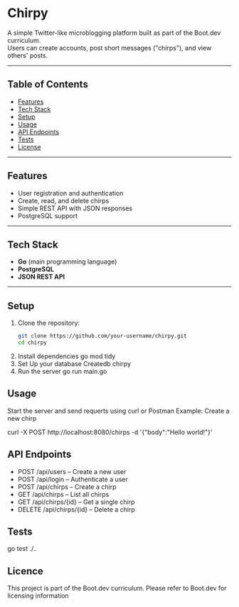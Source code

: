 # Chirpy
A simple Twitter-like microblogging platform built as part of the Boot.dev curriculum.  
Users can create accounts, post short messages ("chirps"), and view others' posts.

---

## Table of Contents
- [Features](#features)
- [Tech Stack](#tech-stack)
- [Setup](#setup)
- [Usage](#usage)
- [API Endpoints](#api-endpoints)
- [Tests](#tests)
- [License](#license)

---

## Features
- User registration and authentication  
- Create, read, and delete chirps  
- Simple REST API with JSON responses  
- PostgreSQL support  

---

## Tech Stack
- **Go** (main programming language)  
- **PostgreSQL**  
- **JSON REST API**  

---

## Setup

1. Clone the repository:
   ```bash
   git clone https://github.com/your-username/chirpy.git
   cd chirpy
2. Install dependencies 
    go mod tidy
3. Set Up your database 
    Createdb chirpy
4. Run the server
    go run main.go

## Usage

Start the server and send requerts using curl or Postman
Example: Create a new chirp

curl -X POST http://localhost:8080/chirps -d '{"body":"Hello world!"}'

## API Endpoints 

* POST /api/users – Create a new user
* POST /api/login – Authenticate a user
* POST /api/chirps – Create a chirp
* GET /api/chirps – List all chirps
* GET /api/chirps/{id} – Get a single chirp
* DELETE /api/chirps/{id} – Delete a chirp

## Tests
go test ./..

## Licence

This project is part of the Boot.dev curriculum. Please refer to Boot.dev for licensing information